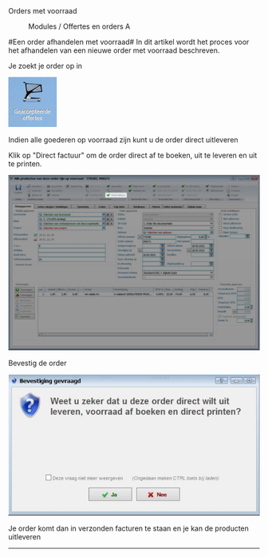 <properties>
	<page>
		<title>Orders met voorraad</title>
		<description>Orders met voorraad</description>
	</page>
	<menu>
		<position>Modules / Offertes en orders</position> 
		<title>Afhandelen met voorraad</title>
		<sort>A</sort>
	</menu>
</properties>

#Een order afhandelen met voorraad#
In dit artikel wordt het proces voor het afhandelen van een nieuwe order met voorraad beschreven.

Je zoekt je order op in

![](images/map-geaccepteerdeoffertes.PNG)

Indien alle goederen op voorraad zijn kunt u de order direct uitleveren

Klik op "Direct factuur" om de order direct af te boeken, uit te leveren en uit te printen.

![](images/offertes-directfactuur-stamgegevens-uitgelicht.jpg) 

Bevestig de order

![](images/offertes-directfactuur-melding.jpg) 

Je order komt dan in verzonden facturen te staan en je kan de producten uitleveren

----------
